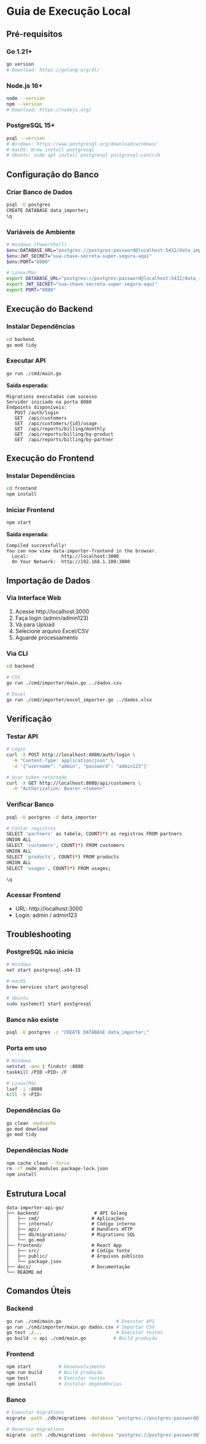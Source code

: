 # Guia de Execução Local

## Pré-requisitos

### Go 1.21+
```bash
go version
# Download: https://golang.org/dl/
```

### Node.js 16+
```bash
node --version
npm --version
# Download: https://nodejs.org/
```

### PostgreSQL 15+
```bash
psql --version
# Windows: https://www.postgresql.org/download/windows/
# macOS: brew install postgresql
# Ubuntu: sudo apt install postgresql postgresql-contrib
```

## Configuração do Banco

### Criar Banco de Dados
```bash
psql -U postgres
CREATE DATABASE data_importer;
\q
```

### Variáveis de Ambiente
```bash
# Windows (PowerShell)
$env:DATABASE_URL="postgres://postgres:password@localhost:5432/data_importer?sslmode=disable"
$env:JWT_SECRET="sua-chave-secreta-super-segura-aqui"
$env:PORT="8080"

# Linux/Mac
export DATABASE_URL="postgres://postgres:password@localhost:5432/data_importer?sslmode=disable"
export JWT_SECRET="sua-chave-secreta-super-segura-aqui"
export PORT="8080"
```

## Execução do Backend

### Instalar Dependências
```bash
cd backend
go mod tidy
```

### Executar API
```bash
go run ./cmd/main.go
```

**Saída esperada:**
```
Migrations executadas com sucesso
Servidor iniciado na porta 8080
Endpoints disponíveis:
   POST /auth/login
   GET  /api/customers
   GET  /api/customers/{id}/usage
   GET  /api/reports/billing/monthly
   GET  /api/reports/billing/by-product
   GET  /api/reports/billing/by-partner
```

## Execução do Frontend

### Instalar Dependências
```bash
cd frontend
npm install
```

### Iniciar Frontend
```bash
npm start
```

**Saída esperada:**
```
Compiled successfully!
You can now view data-importer-frontend in the browser.
  Local:            http://localhost:3000
  On Your Network:  http://192.168.1.100:3000
```

## Importação de Dados

### Via Interface Web
1. Acesse http://localhost:3000
2. Faça login (admin/admin123)
3. Vá para Upload
4. Selecione arquivo Excel/CSV
5. Aguarde processamento

### Via CLI
```bash
cd backend

# CSV
go run ./cmd/importer/main.go ../dados.csv

# Excel
go run ./cmd/importer/excel_importer.go ../dados.xlsx
```

## Verificação

### Testar API
```bash
# Login
curl -X POST http://localhost:8080/auth/login \
  -H "Content-Type: application/json" \
  -d '{"username": "admin", "password": "admin123"}'

# Usar token retornado
curl -X GET http://localhost:8080/api/customers \
  -H "Authorization: Bearer <token>"
```

### Verificar Banco
```bash
psql -U postgres -d data_importer

# Contar registros
SELECT 'partners' as tabela, COUNT(*) as registros FROM partners
UNION ALL
SELECT 'customers', COUNT(*) FROM customers
UNION ALL
SELECT 'products', COUNT(*) FROM products
UNION ALL
SELECT 'usages', COUNT(*) FROM usages;

\q
```

### Acessar Frontend
- URL: http://localhost:3000
- Login: admin / admin123

## Troubleshooting

### PostgreSQL não inicia
```bash
# Windows
net start postgresql-x64-15

# macOS
brew services start postgresql

# Ubuntu
sudo systemctl start postgresql
```

### Banco não existe
```bash
psql -U postgres -c "CREATE DATABASE data_importer;"
```

### Porta em uso
```bash
# Windows
netstat -ano | findstr :8080
taskkill /PID <PID> /F

# Linux/Mac
lsof -i :8080
kill -9 <PID>
```

### Dependências Go
```bash
go clean -modcache
go mod download
go mod tidy
```

### Dependências Node
```bash
npm cache clean --force
rm -rf node_modules package-lock.json
npm install
```

## Estrutura Local

```
data-importer-api-go/
├── backend/                    # API Golang
│   ├── cmd/                   # Aplicações
│   ├── internal/              # Código interno
│   ├── api/                   # Handlers HTTP
│   ├── db/migrations/         # Migrations SQL
│   └── go.mod
├── frontend/                  # React App
│   ├── src/                   # Código fonte
│   ├── public/                # Arquivos públicos
│   └── package.json
├── docs/                      # Documentação
└── README.md
```

## Comandos Úteis

### Backend
```bash
go run ./cmd/main.go                    # Executar API
go run ./cmd/importer/main.go dados.csv # Importar CSV
go test ./...                           # Executar testes
go build -o api ./cmd/main.go          # Build produção
```

### Frontend
```bash
npm start          # Desenvolvimento
npm run build      # Build produção
npm test           # Executar testes
npm install        # Instalar dependências
```

### Banco
```bash
# Executar migrations
migrate -path ./db/migrations -database "postgres://postgres:password@localhost:5432/data_importer?sslmode=disable" up

# Reverter migrations
migrate -path ./db/migrations -database "postgres://postgres:password@localhost:5432/data_importer?sslmode=disable" down
```